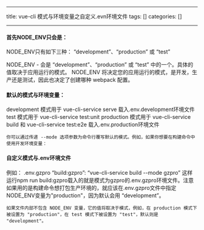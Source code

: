 
--- 
title:  vue-cli 模式与环境变量之自定义.evn环境文件 
tags: []
categories: [] 

---
#### 首先NODE_ENV只会是：

NODE_ENV只有如下三种： “development”、“production” 或 “test”

>  
 NODE_ENV - 会是 “development”、“production” 或 “test” 中的一个。具体的值取决于应用运行的模式。 NODE_ENV 将决定您的应用运行的模式，是开发，生产还是测试，因此也决定了创建哪种 webpack 配置。 


#### 默认的模式与环境变量：

development 模式用于 vue-cli-service serve 载入.env.development环境文件 test 模式用于 vue-cli-service test:unit production 模式用于 vue-cli-service build 和 vue-cli-service test:e2e 载入.env.production环境文件

```
你可以通过传递 --mode 选项参数为命令行覆写默认的模式。例如，如果你想要在构建命令中使用开发环境变量：

```

#### 自定义模式与.env环境文件

例如： .env.gzpro “build:gzpro”: “vue-cli-service build --mode gzpro” 这样运行npm run build:gzpro载入的就是模式为gzpro的.env.gzpro环境文件。注意如果用的是构建命令想打包生产环境的，就应该在.env.gzpro文件中指定NODE_ENV变量为"production"，因为默认会用 “development”。

```
如果文件内部不包含 NODE_ENV 变量，它的值将取决于模式，例如，在 production 模式下被设置为 "production"，在 test 模式下被设置为 "test"，默认则是 "development"。

```


